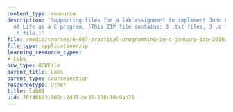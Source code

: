 ```yaml
---
content_type: resource
description: 'Supporting files for a lab assignment to implement John Conway''s Game
  of Life as a C program. (This ZIP file contains: 3 .txt files, 3 .c files, and 1
  .h file.)'
file: /media/courses/6-087-practical-programming-in-c-january-iap-2010/70f46b23902c2d37bc36100c10c9ab21_lab01.zip
file_type: application/zip
learning_resource_types:
- Labs
ocw_type: OCWFile
parent_title: Labs
parent_type: CourseSection
resourcetype: Other
title: lab01
uid: 70f46b23-902c-2d37-bc36-100c10c9ab21
---
```

